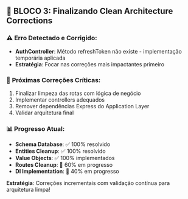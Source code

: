 
## 🚀 **BLOCO 3: Finalizando Clean Architecture Corrections**

### ⚠️ **Erro Detectado e Corrigido:**
- **AuthController**: Método refreshToken não existe - implementação temporária aplicada
- **Estratégia**: Focar nas correções mais impactantes primeiro

### 🎯 **Próximas Correções Críticas:**
1. Finalizar limpeza das rotas com lógica de negócio
2. Implementar controllers adequados  
3. Remover dependências Express do Application Layer
4. Validar arquitetura final

### 📊 **Progresso Atual:**
- **Schema Database**: ✅ 100% resolvido
- **Entities Cleanup**: ✅ 100% resolvido  
- **Value Objects**: ✅ 100% implementados
- **Routes Cleanup**: 🔄 60% em progresso
- **DI Implementation**: 🔄 40% em progresso

**Estratégia**: Correções incrementais com validação contínua para arquitetura limpa!

